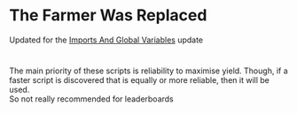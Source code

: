 # The Farmer Was Replaced
Updated for the [Imports And Global Variables](https://store.steampowered.com/news/app/2060160/view/594012574065886007 "Imports And Global Variables") update
#
The main priority of these scripts is reliability to maximise yield. Though, if a faster script is discovered that is equally or more reliable, then it will be used.  
So not really recommended for leaderboards
